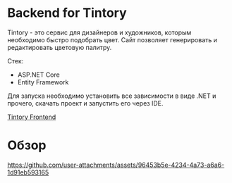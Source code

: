 # Backend for Tintory

Tintory - это сервис для дизайнеров и художников, которым необходимо быстро подобрать цвет. Сайт позволяет генерировать и редактировать цветовую палитру.

Стек:
- ASP.NET Core
- Entity Framework

Для запуска необходимо установить все зависимости в виде .NET и прочего, скачать проект и запустить его через IDE.

[Tintory Frontend](https://github.com/Forvi/tintory_frontend)


# Обзор

https://github.com/user-attachments/assets/96453b5e-4234-4a73-a6a6-1d91eb593165

